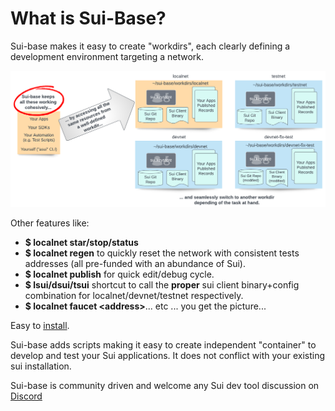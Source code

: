 
# What is Sui-Base?

Sui-base makes it easy to create "workdirs", each clearly defining a development environment targeting a network.

![Workdirs](./.vuepress/public/assets/workdirs-intro.png)

Other features like:

  * **$ localnet star/stop/status**
  * **$ localnet regen** to quickly reset the network with consistent tests addresses (all pre-funded with an abundance of Sui).
  * **$ localnet publish** for quick edit/debug cycle.
  * **$ lsui/dsui/tsui** shortcut to call the **proper** sui client binary+config combination for localnet/devnet/testnet respectively.
  * **$ localnet faucet <address\>**... etc ... you get the picture...

Easy to [install](how-to/install.md).

Sui-base adds scripts making it easy to create independent "container" to develop and test your Sui applications. It does not conflict with your existing sui installation.

Sui-base is community driven and welcome any Sui dev tool discussion on [Discord](https://discord.com/invite/Erb6SwsVbH)
